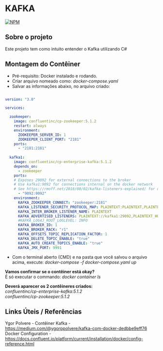 # KAFKA
[![NPM](https://img.shields.io/npm/l/react)](https://github.com/wesloy/Portifolio_S.O.L.I.D/blob/main/license) 

## Sobre o projeto
Este projeto tem como intuito entender o Kafka utilizando C# 

## Montagem do Contêiner

- Pré-requisito: Docker instalado e rodando.
- Criar arquivo nomeado como: *docker-compose.yaml*
- Salvar as informações abaixo, no arquivo criado:

```yaml

version: "3.0"

services:

  zookeeper:
    image: confluentinc/cp-zookeeper:5.1.2
    restart: always
    environment:
      ZOOKEEPER_SERVER_ID: 1
      ZOOKEEPER_CLIENT_PORT: "2181"
    ports:
      - "2181:2181"
                  
  kafka1:
    image: confluentinc/cp-enterprise-kafka:5.1.2
    depends_on:
      - zookeeper
    ports:
    # Exposes 29092 for external connections to the broker
    # Use kafka1:9092 for connections internal on the docker network
    # See https://rmoff.net/2018/08/02/kafka-listeners-explained/ for details
      - "9092:9092"
    environment:
      KAFKA_ZOOKEEPER_CONNECT: "zookeeper:2181"
      KAFKA_LISTENER_SECURITY_PROTOCOL_MAP: PLAINTEXT:PLAINTEXT,PLAINTEXT_HOST:PLAINTEXT
      KAFKA_INTER_BROKER_LISTENER_NAME: PLAINTEXT
      KAFKA_ADVERTISED_LISTENERS: PLAINTEXT://kafka1:29092,PLAINTEXT_HOST://localhost:9092
      #KAFKA_LOG4J_ROOT_LOGLEVEL: INFO
      KAFKA_BROKER_ID: 1
      KAFKA_BROKER_RACK: "r1"
      KAFKA_OFFSETS_TOPIC_REPLICATION_FACTOR: 1
      KAFKA_DELETE_TOPIC_ENABLE: "true"
      KAFKA_AUTO_CREATE_TOPICS_ENABLE: "true"
      KAFKA_JMX_PORT: 9991

```

- Com o terminal aberto (CMD) e na pasta que você salvou o arquivo acima, execute: *docker-compose -f docker-compose.yaml up*

**Vamos confirmar se o contêiner está okay?**  
É só executar o commando: *docker container ls*

**Deverá aparecer os 2 contêineres criados:**  
*confluentinc/cp-enterprise-kafka:5.1.2  
confluentinc/cp-zookeeper:5.1.2*


## Links Úteis / Referências
Ygor Polvere - Contêiner Kafka - https://medium.com/@ygorppolvere/kafka-com-docker-dedbbe9eff76  
Docker Configuration - https://docs.confluent.io/platform/current/installation/docker/config-reference.html  


